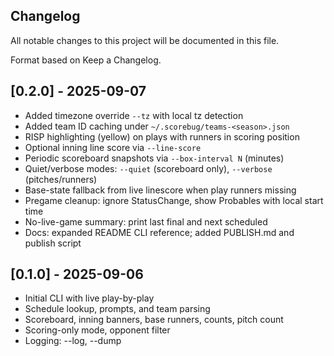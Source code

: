 ## Changelog

All notable changes to this project will be documented in this file.

Format based on Keep a Changelog.

## [0.2.0] - 2025-09-07

- Added timezone override `--tz` with local tz detection
- Added team ID caching under `~/.scorebug/teams-<season>.json`
- RISP highlighting (yellow) on plays with runners in scoring position
- Optional inning line score via `--line-score`
- Periodic scoreboard snapshots via `--box-interval N` (minutes)
- Quiet/verbose modes: `--quiet` (scoreboard only), `--verbose` (pitches/runners)
- Base-state fallback from live linescore when play runners missing
- Pregame cleanup: ignore StatusChange, show Probables with local start time
- No-live-game summary: print last final and next scheduled
- Docs: expanded README CLI reference; added PUBLISH.md and publish script

## [0.1.0] - 2025-09-06

- Initial CLI with live play-by-play
- Schedule lookup, prompts, and team parsing
- Scoreboard, inning banners, base runners, counts, pitch count
- Scoring-only mode, opponent filter
- Logging: --log, --dump

